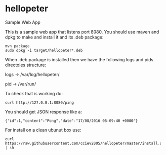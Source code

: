 # hellopeter
Sample Web App

This is a sample web app that listens port 8080.
You should use maven and dpkg to make and install it and its .deb package:

	mvn package
	sudo dpkg -i target/hellopeter*.deb


When .deb package is installed then we have the following logs and pids directoies structure:

logs -> /var/log/hellopeter/

pid -> /var/run/

To check that is working do:

	curl http://127.0.0.1:8080/ping

You should get JSON response like a:

	{"id":1,"content":"Pong","date":"17/08/2016 05:09:40 +0000"} 

For install on a clean ubunut box use:

	curl https://raw.githubusercontent.com/cciev2005/hellopeter/master/install.sh | sh

